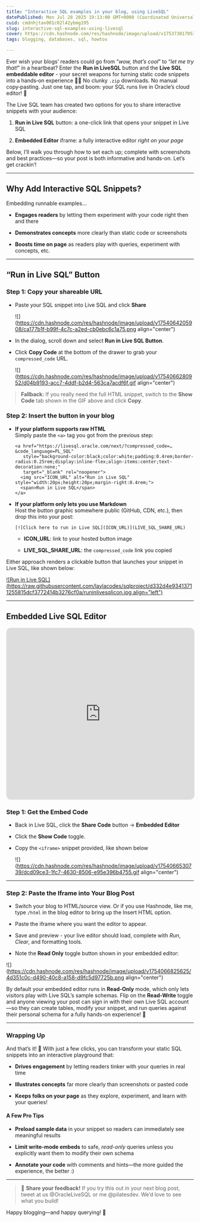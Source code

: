 ```yaml
---
title: "Interactive SQL examples in your blog, using LiveSQL"
datePublished: Mon Jul 28 2025 19:13:00 GMT+0000 (Coordinated Universal Time)
cuid: cmdnhjtax001c02l42ybmg195
slug: interactive-sql-examples-using-livesql
cover: https://cdn.hashnode.com/res/hashnode/image/upload/v1753730170534/4f4ef534-b9ef-4167-9884-5e6a95aba7c2.jpeg
tags: blogging, databases, sql, howtos

---
```


Ever wish your blogs’ readers could go from “*wow, that’s cool*” to “*let me try that!*” in a heartbeat? Enter the **Run in LiveSQL** button and the **Live SQL embeddable editor** - your secret weapons for turning static code snippets into a hands‑on experience 🤙🏽 No clunky `.zip` downloads. No manual copy‑pasting. Just one tap, and boom: your SQL runs live in Oracle’s cloud editor! 🤗

The Live SQL team has created two options for you to share interactive snippets with your audience:

1. **Run in Live SQL** button: a one-click link that opens your snippet in Live SQL
    
2. **Embedded Editor** iframe: a fully interactive editor *right on your page*
    

Below, I’ll walk you through how to set each up; complete with screenshots and best practices—so your post is both informative and hands-on. Let’s get crackin’!

---

## Why Add Interactive SQL Snippets?

Embedding runnable examples…

* **Engages readers** by letting them experiment with your code right then and there
    
* **Demonstrates concepts** more clearly than static code or screenshots
    
* **Boosts time on page** as readers play with queries, experiment with concepts, etc.
    

---

## “Run in Live SQL” Button

### **Step 1: Copy your shareable URL**

* Paste your SQL snippet into Live SQL and click **Share**
    
    ![](https://cdn.hashnode.com/res/hashnode/image/upload/v1754064205908/ca177b1f-b99f-4c7c-a2ed-cb0ebc6c1a75.png align="center")
    

* In the dialog, scroll down and select **Run in Live SQL Button**.
    

* Click **Copy Code** at the bottom of the drawer to grab your `compressed_code` URL.
    
    ![](https://cdn.hashnode.com/res/hashnode/image/upload/v1754066280952/d04b9193-acc7-4ddf-b2d4-563ca7acdf6f.gif align="center")
    

> **Fallback:** If you really need the full HTML snippet, switch to the **Show Code** tab shown in the GIF above and click **Copy**.

### **Step 2: Insert the button in your blog**

* **If your platform supports raw HTML**  
    Simply paste the `<a>` tag you got from the previous step:
    
    ```plaintext
    <a href="https://livesql.oracle.com/next/?compressed_code=…&code_language=PL_SQL"
       style="background-color:black;color:white;padding:0.4rem;border-radius:0.25rem;display:inline-flex;align-items:center;text-decoration:none;"
       target="_blank" rel="noopener">
      <img src="ICON_URL" alt="Run in Live SQL" style="width:20px;height:20px;margin-right:0.4rem;">
      <span>Run in Live SQL</span>
    </a>
    ```
    
* **If your platform only lets you use Markdown**  
    Host the button graphic somewhere public (GitHub, CDN, etc.), then drop this into your post:
    
    ```plaintext
    [![Click here to run in Live SQL](ICON_URL)](LIVE_SQL_SHARE_URL)
    ```
    
    * **ICON\_URL**: link to your hosted button image
        
    * **LIVE\_SQL\_SHARE\_URL**: the `compressed_code` link you copied
        

Either approach renders a clickable button that launches your snippet in Live SQL, like shown below:

[![Run in Live SQL](https://raw.githubusercontent.com/laylacodes/sqlproject/d332d4e93413711255815dcf3772414b3276cf0a/runinlivesqlicon.jpg align="left")](https://livesql.oracle.com/next/?compressed_code=%E2%80%A6)

---

## Embedded Live SQL Editor

<iframe id="live-sql-embedded" src="https://livesql.oracle.com/next/embedded/?layout=vertical&amp;compressed_code=H4sIAAAAAAAAEwt29XF1DuFSUFBQUPdIzcnJV%252FDJLEtVCA70UVRXcAxWcA9ydQ3x9HPncgvy9wUrcwl19LHW1XX1dwYAVcSuejwAAAA%253D&amp;code_language=PL_SQL&amp;code_format=true" height="460px" width="100%" style="width:100%;border:1px solid #e0e0e0;border-radius:12px;overflow:hidden">Live SQL Embedded Playground</iframe>

### Step 1: Get the Embed Code

* Back in Live SQL, click the **Share Code** button → **Embedded Editor**
    
* Click the **Show Code** toggle.
    
* Copy the `<iframe>` snippet provided, like shown below
    
    ![](https://cdn.hashnode.com/res/hashnode/image/upload/v1754066530739/dcd09ce3-1fc7-4630-8506-e95e396b4755.gif align="center")
    

---

### Step 2: Paste the Iframe into Your Blog Post

* Switch your blog to HTML/source view. Or if you use Hashnode, like me, type `/html` in the blog editor to bring up the Insert HTML option.
    
* Paste the iframe where you want the editor to appear.
    
* Save and preview - your live editor should load, complete with *Run*, *Clear*, and formatting tools.
    
* Note the **Read Only** toggle button shown in your embedded editor:
    

![](https://cdn.hashnode.com/res/hashnode/image/upload/v1754066825625/4d351c0c-d490-40c8-a158-d9fc5d97725b.png align="center")

By default your embedded editor runs in **Read-Only** mode, which only lets visitors play with Live SQL’s sample schemas. Flip on the **Read-Write** toggle and anyone viewing your post can sign in with their own Live SQL account—so they can create tables, modify your snippet, and run queries against their personal schema for a fully hands-on experience! 🤠

---

### Wrapping Up

And that’s it! 🎉 With just a few clicks, you can transform your static SQL snippets into an interactive playground that:

* **Drives engagement** by letting readers tinker with your queries in real time
    
* **Illustrates concepts** far more clearly than screenshots or pasted code
    
* **Keeps folks on your page** as they explore, experiment, and learn with your queries!
    

#### A Few Pro Tips

* **Preload sample data** in your snippet so readers can immediately see meaningful results
    
* **Limit write-mode embeds** to safe, *read-only* queries unless you explicitly want them to modify their own schema
    
* **Annotate your code** with comments and hints—the more guided the experience, the better :)
    

---

> 🔗 **Share your feedback!** If you try this out in your next blog post, tweet at us @OracleLiveSQL or me @pilatesdev. We’d love to see what you build!

Happy blogging—and happy querying! 🚀